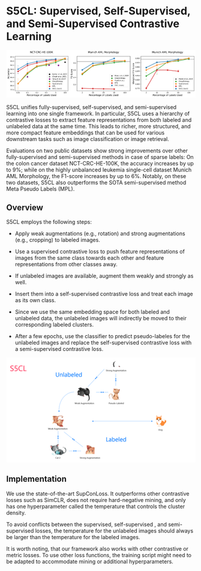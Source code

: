 # S5CL: Supervised, Self-Supervised, and Semi-Supervised Contrastive Learning

![results](img/results.png)

S5CL unifies fully-supervised, self-supervised, and semi-supervised learning into one single framework. In particular, S5CL uses a hierarchy of contrastive losses to extract feature representations from both labeled and unlabeled data at the same time. This leads to richer, more structured, and more compact feature embeddings that can be used for various downstream tasks such as image classification or image retrieval.

Evaluations on two public datasets show strong improvements over other fully-supervised and semi-supervised methods in case of sparse labels: On the colon cancer dataset NCT-CRC-HE-100K, the accuracy increases by up to 9%; while on the highly unbalanced leukemia single-cell dataset Munich AML Morphology, the F1-score increases by up to 6%. Notably, on these two datasets, S5CL also outperforms the SOTA semi-supervised method Meta Pseudo Labels (MPL).

## Overview

S5CL employs the following steps: 

* Apply weak augmentations (e.g., rotation) and strong augmentations (e.g., cropping) to labeled images. 

* Use a supervised contrastive loss to push feature representations of images from the same class towards each other and feature representations from other classes away. 

* If unlabeled images are available, augment them weakly and strongly as well. 

* Insert them into a self-supervised contrastive loss and treat each image as its own class. 

* Since we use the same embedding space for both labeled and unlabeled data, the unlabeled images will indirectly be moved to their corresponding labeled clusters. 

* After a few epochs, use the classifier to predict pseudo-labeles for the unlabeled images and replace the self-supervised contrastive loss with a semi-supervised contrastive loss. 

![illustration](img/illustration.png)


## Implementation

We use the state-of-the-art SupConLoss. It outperforms other contrastive losses such as SimCLR, does not require hard-negative mining, and only has one hyperparameter called the temperature that controls the cluster density. 

To avoid conflicts between the supervised, self-supervised , and semi-supervised losses, the temperature for the unlabeled images should always be larger than the temperature for the labeled images.

It is worth noting, that our framework also works with other contrastive or metric losses. To use other loss functions, the training script might need to be adapted to accommodate mining or additional hyperparameters.

